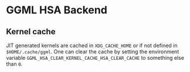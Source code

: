 # GGML HSA Backend

## Kernel cache

JIT generated kernels are cached in `XDG_CACHE_HOME` or if not defined in `$HOME/.cache/ggml`. One can clear the cache by setting the environment variable `GGML_HSA_CLEAR_KERNEL_CACHE_HSA_CLEAR_CACHE` to something else than `0`.
